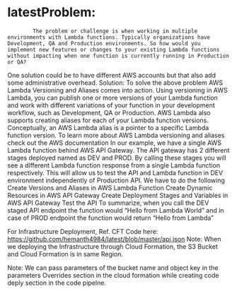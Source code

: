 # latestProblem:
            The problem or challenge is when working in multiple environments with Lambda functions. Typically organizations have Development, QA and Production environments. So how would you implement new features or changes to your existing Lambda functions without impacting when one function is currently running in Production or QA?
One solution could be to have different AWS accounts but that also add some administrative overhead.
Solution:
             To solve the above problem AWS Lambda Versioning and Aliases comes into action. Using versioning in AWS Lambda, you can publish one or more versions of your Lambda function and work with different variations of your function in your development workflow, such as Development, QA or Production.
AWS Lambda also supports creating aliases for each of your Lambda function versions. Conceptually, an AWS Lambda alias is a pointer to a specific Lambda function version.
To learn more about AWS Lambda versioning and aliases check out the AWS documentation
In our example, we have a single AWS Lambda function behind AWS API Gateway. The API gateway has 2 different stages deployed named as DEV and PROD. By calling these stages you will see a different Lambda function response from a single Lambda function respectively.
This will allow us to test the API and Lambda function in DEV environment independently of Production API.
We have to do the following
Create Versions and Aliases in AWS Lambda Function
Create Dynamic Resources in AWS API Gateway
Create Deployment Stages and Variables in AWS API Gateway
Test the API
To summarize, when you call the DEV staged API endpoint the function would “Hello from Lambda World” and in case of  PROD endpoint the function would return “Hello from Lambda”
 
 

 
For Infrastructure Deployment,
Ref. CFT Code here: https://github.com/hemanth4984/latest/blob/master/api.json
Note: When we deploying the Infrastructure through Cloud Formation, the S3 Bucket and Cloud Formation is in same Region.
 



Note: We can pass parameters of the bucket name and object key in the parameters Overrides section in the cloud formation while creating code deply section in the code pipelne.


